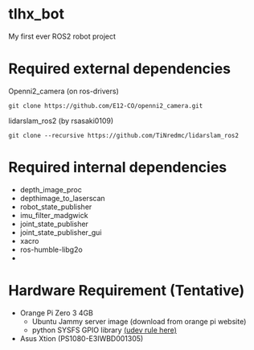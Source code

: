 # tlhx_bot
My first ever ROS2 robot project

# Required external dependencies

Openni2_camera (on ros-drivers)
```
git clone https://github.com/E12-CO/openni2_camera.git
```

lidarslam_ros2 (by  rsasaki0109)
```
git clone --recursive https://github.com/TiNredmc/lidarslam_ros2
```
# Required internal dependencies

- depth_image_proc
- depthimage_to_laserscan
- robot_state_publisher
- imu_filter_madgwick
- joint_state_publisher
- joint_state_publisher_gui
- xacro
- ros-humble-libg2o
-
# Hardware Requirement (Tentative)
 - Orange Pi Zero 3 4GB
    - Ubuntu Jammy server image (download from orange pi website)
    - python SYSFS GPIO library [(udev rule here)](https://gist.github.com/TiNredmc/bbe6ad56a5a85d00a34b44c0830795c8) 
 - Asus Xtion (PS1080-E3IWBD001305)
